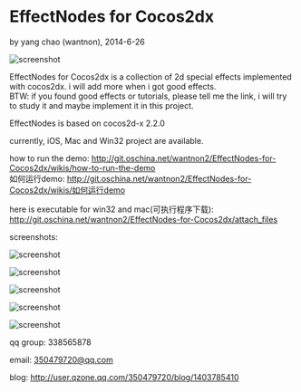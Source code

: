 EffectNodes for Cocos2dx
==========
by yang chao (wantnon), 2014-6-26  
  
![screenshot](http://git.oschina.net/wantnon2/EffectNodes-for-Cocos2dx/raw/master/demos/allDemos_proj/proj.ios/Icon-144.png)    
  
EffectNodes for Cocos2dx is a collection of 2d special effects implemented with cocos2dx. i will add more when i got good effects.  
BTW: if you found good effects or tutorials, please tell me the link, i will try to study it and maybe implement it in this project.  
  
EffectNodes is based on cocos2d-x 2.2.0   
   
currently, iOS, Mac and Win32 project are available.  
  
how to run the demo: http://git.oschina.net/wantnon2/EffectNodes-for-Cocos2dx/wikis/how-to-run-the-demo  
如何运行demo: http://git.oschina.net/wantnon2/EffectNodes-for-Cocos2dx/wikis/如何运行demo  
  
here is executable for win32 and mac(可执行程序下载): http://git.oschina.net/wantnon2/EffectNodes-for-Cocos2dx/attach_files  
  
screenshots:  
  
![screenshot](http://git.oschina.net/wantnon2/EffectNodes-for-Cocos2dx/raw/master/resource/screenshots/frontPage.png)  
  
![screenshot](http://git.oschina.net/wantnon2/EffectNodes-for-Cocos2dx/raw/master/resource/screenshots/lightningBolt.png)   
  
![screenshot](http://git.oschina.net/wantnon2/EffectNodes-for-Cocos2dx/raw/master/resource/screenshots/break.png)      
    
![screenshot](http://git.oschina.net/wantnon2/EffectNodes-for-Cocos2dx/raw/master/resource/screenshots/normalMapped.png)    
  
![screenshot](http://git.oschina.net/wantnon2/EffectNodes-for-Cocos2dx/raw/master/resource/screenshots/2DSoftShadow.png)    
  
qq group: 338565878   
  
email: 350479720@qq.com  
  
blog: http://user.qzone.qq.com/350479720/blog/1403785410